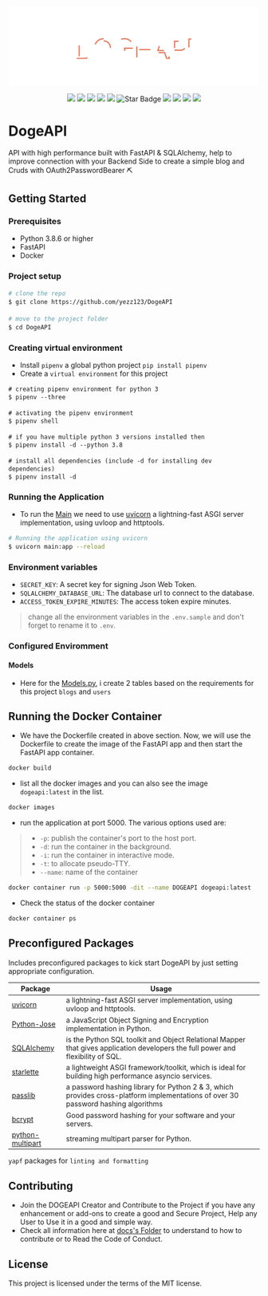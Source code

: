 ![DOGEAPI](docs/Images/header.svg)

<p align="center">
   <img src="https://img.shields.io/badge/Dev-Yezz123-green?style"/>
   <img src="https://img.shields.io/badge/language-python-blue?style"/>
   <img src="https://img.shields.io/github/stars/yezz123/DogeAPI"/>
   <img src="https://img.shields.io/github/forks/yezz123/DogeAPI"/>
   <img src="https://visitor-badge.laobi.icu/badge?page_id=yezz123.Pretty-Readme">
   <img src="https://img.shields.io/static/v1?label=%F0%9F%8C%9F&message=If%20Useful&style=style=flat&color=BC4E99" alt="Star Badge"/>
   <a href="https://github.com/yezz123/DogeAPI/actions/workflows/codeql-analysis.yml"><img src="https://github.com/yezz123/DogeAPI/actions/workflows/codeql-analysis.yml/badge.svg?branch=main"/></a>
   <a href="https://github.com/yezz123/DogeAPI/actions/workflows/docker-publish.yml"><img src="https://github.com/yezz123/DogeAPI/actions/workflows/docker-publish.yml/badge.svg?branch=main"/></a>
   <a href="https://github.com/yezz123/DogeAPI/actions/workflows/docker-image.yml"><img src="https://github.com/yezz123/DogeAPI/actions/workflows/docker-image.yml/badge.svg?branch=main"/></a>
   <a href="https://github.com/yezz123/DogeAPI/actions/workflows/ossar-analysis.yml"><img src="https://github.com/yezz123/DogeAPI/actions/workflows/ossar-analysis.yml/badge.svg?branch=main"/></a>

</p>

# DogeAPI

API with high performance built with FastAPI & SQLAlchemy, help to improve connection with your Backend Side to create a simple blog and Cruds with OAuth2PasswordBearer ⛏

## Getting Started

### Prerequisites

- Python 3.8.6 or higher
- FastAPI
- Docker

### Project setup

```sh
# clone the repo
$ git clone https://github.com/yezz123/DogeAPI

# move to the project folder
$ cd DogeAPI
```

### Creating virtual environment

- Install `pipenv` a global python project `pip install pipenv`
- Create a `virtual environment` for this project

```shell
# creating pipenv environment for python 3
$ pipenv --three

# activating the pipenv environment
$ pipenv shell

# if you have multiple python 3 versions installed then
$ pipenv install -d --python 3.8

# install all dependencies (include -d for installing dev dependencies)
$ pipenv install -d
```

### Running the Application

- To run the [Main](main.py) we need to use [uvicorn](https://www.uvicorn.org/) a lightning-fast ASGI server implementation, using uvloop and httptools.

```sh
# Running the application using uvicorn
$ uvicorn main:app --reload
```

### Environment variables

- `SECRET_KEY`: A secret key for signing Json Web Token.
- `SQLALCHEMY_DATABASE_URL`: The database url to connect to the database.
- `ACCESS_TOKEN_EXPIRE_MINUTES`: The access token expire minutes.

> change all the environment variables in the `.env.sample` and don't forget to rename it to `.env`.

### Configured Enviromment

#### Models

- Here for the [Models.py](models/models.py), i create 2 tables based on the requirements for this project `blogs` and `users`

## Running the Docker Container

- We have the Dockerfile created in above section. Now, we will use the Dockerfile to create the image of the FastAPI app and then start the FastAPI app container.

```sh
docker build
```

- list all the docker images and you can also see the image `dogeapi:latest` in the list.

```sh
docker images
```

- run the application at port 5000. The various options used are:

> - `-p`: publish the container's port to the host port.
> - `-d`: run the container in the background.
> - `-i`: run the container in interactive mode.
> - `-t`: to allocate pseudo-TTY.
> - `--name`: name of the container

```sh
docker container run -p 5000:5000 -dit --name DOGEAPI dogeapi:latest
```

- Check the status of the docker container

```sh
docker container ps
```

## Preconfigured Packages

Includes preconfigured packages to kick start DogeAPI by just setting appropriate configuration.

| Package                                                      | Usage                                                            |
| ------------------------------------------------------------ | ---------------------------------------------------------------- |
| [uvicorn](https://www.uvicorn.org/)        | a lightning-fast ASGI server implementation, using uvloop and httptools.           |
| [Python-Jose](https://github.com/mpdavis/python-jose) | a JavaScript Object Signing and Encryption implementation in Python.    |
| [SQLAlchemy](https://www.sqlalchemy.org/)  | is the Python SQL toolkit and Object Relational Mapper that gives application developers the full power and flexibility of SQL. |
| [starlette](https://www.starlette.io/)   | a lightweight ASGI framework/toolkit, which is ideal for building high performance asyncio services.    |
| [passlib](https://passlib.readthedocs.io/en/stable/)  | a password hashing library for Python 2 & 3, which provides cross-platform implementations of over 30 password hashing algorithms         |
| [bcrypt](https://github.com/pyca/bcrypt/)               | Good password hashing for your software and your servers.    |
| [python-multipart](https://github.com/andrew-d/python-multipart) | streaming multipart parser for Python.   |

`yapf` packages for `linting and formatting`

## Contributing

- Join the DOGEAPI Creator and Contribute to the Project if you have any enhancement or add-ons to create a good and Secure Project, Help any User to Use it in a good and simple way.
- Check all information here at [docs's Folder](docs) to understand to how to contribute or to Read the Code of Conduct.

## License

This project is licensed under the terms of the MIT license.
